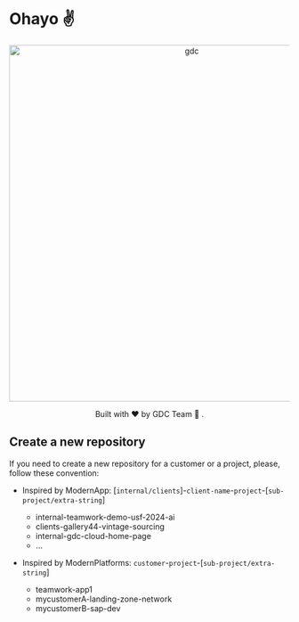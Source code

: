 # Ohayo ✌️


<dl>
	<p align="center">
		<img width="640" alt="gdc" src="../img/gdc_github_10fps.640x224.gif">
	</p>
  <p align="center">
		Built with ❤️ by GDC Team 🦄 .
	</p>
</dl>

## Create a new repository

If you need to create a new repository for a customer or a project, please, follow these convention:

- Inspired by ModernApp: [`internal/clients`]-`client-name`-`project`-[`sub-project/extra-string`]
  - internal-teamwork-demo-usf-2024-ai
  - clients-gallery44-vintage-sourcing
  - internal-gdc-cloud-home-page
  - ...

- Inspired by ModernPlatforms: `customer`-`project`-[`sub-project/extra-string`]
  - teamwork-app1
  - mycustomerA-landing-zone-network
  - mycustomerB-sap-dev
